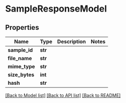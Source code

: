 # SampleResponseModel

## Properties
Name | Type | Description | Notes
------------ | ------------- | ------------- | -------------
**sample_id** | **str** |  | 
**file_name** | **str** |  | 
**mime_type** | **str** |  | 
**size_bytes** | **int** |  | 
**hash** | **str** |  | 

[[Back to Model list]](../README.md#documentation-for-models) [[Back to API list]](../README.md#documentation-for-api-endpoints) [[Back to README]](../README.md)

